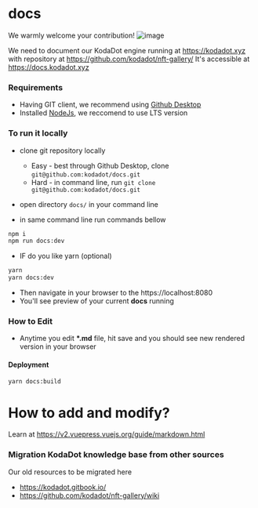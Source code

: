# docs
We warmly welcome your contribution! 
![image](https://user-images.githubusercontent.com/5887929/217538785-3d974de5-0436-441e-8181-abe176d65790.png)


We need to document our KodaDot engine running at https://kodadot.xyz with repository at https://github.com/kodadot/nft-gallery/
It's accessible at https://docs.kodadot.xyz


### Requirements
- Having GIT client, we recommend using [Github Desktop](https://desktop.github.com/)
- Installed [NodeJs](https://nodejs.org/en/), we reccomend to use LTS version

### To run it locally

- clone git repository locally
  - Easy - best through Github Desktop, clone `git@github.com:kodadot/docs.git`
  - Hard - in command line, run `git clone git@github.com:kodadot/docs.git` 

- open directory `docs/` in your command line 
- in same command line run commands bellow

```bash
npm i
npm run docs:dev
```
- IF do you like yarn (optional)
```bash
yarn
yarn docs:dev
```

- Then navigate in your browser to the https://localhost:8080 
- You'll see preview of your current **docs** running

### How to Edit
- Anytime you edit **\*.md** file, hit save and you should see new rendered version in your browser

#### Deployment
```bash
yarn docs:build
```

# How to add and modify?

Learn at https://v2.vuepress.vuejs.org/guide/markdown.html



### Migration KodaDot knowledge base from other sources
Our old resources to be migrated here

- https://kodadot.gitbook.io/
- https://github.com/kodadot/nft-gallery/wiki
